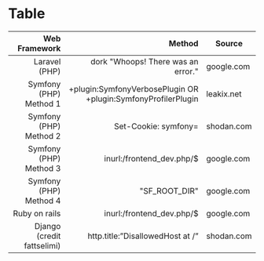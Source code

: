 # Table 

| Web Framework | Method | Source|
|-----:|---------------:|---------------|
|Laravel (PHP)|  dork "Whoops! There was an error."            | google.com         | 
|  Symfony (PHP) Method 1  |  +plugin:SymfonyVerbosePlugin OR +plugin:SymfonyProfilerPlugin            | leakix.net        | 
| Symfony (PHP) Method 2    |     Set-Cookie: symfony=           | shodan.com         | 
| Symfony (PHP) Method 3    |     inurl:/frontend_dev.php/$         |   google.com         | 
| Symfony (PHP) Method 4    |     "SF_ROOT_DIR"         |   google.com         | 
| Ruby on rails    |     inurl:/frontend_dev.php/$         |   google.com         | 
| Django (credit fattselimi)   |    http.title:”DisallowedHost at /”      |   shodan.com         |

